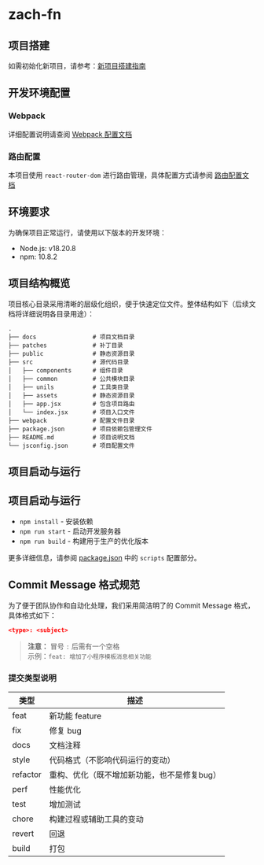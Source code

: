 # zach-fn 

## 项目搭建
如需初始化新项目，请参考：[新项目搭建指南](docs/init.md)

## 开发环境配置
### Webpack
详细配置说明请查阅 [Webpack 配置文档](docs/webpack.md)

### 路由配置
本项目使用 `react-router-dom` 进行路由管理，具体配置方式请参阅 [路由配置文档](docs/router.md)

## 环境要求
为确保项目正常运行，请使用以下版本的开发环境：
- Node.js: v18.20.8
- npm: 10.8.2

## 项目结构概览
项目核心目录采用清晰的层级化组织，便于快速定位文件。整体结构如下（后续文档将详细说明各目录用途）：

```
.
├── docs                # 项目文档目录
├── patches             # 补丁目录
├── public              # 静态资源目录
├── src                 # 源代码目录
│   ├── components      # 组件目录
│   ├── common          # 公共模块目录
│   ├── unils           # 工具类目录
│   ├── assets          # 静态资源目录
│   ├── app.jsx         # 包含项目路由
│   └── index.jsx       # 项目入口文件
├── webpack             # 配置文件目录
├── package.json        # 项目依赖包管理文件
├── README.md           # 项目说明文档
└── jsconfig.json       # 项目配置文件
```

## 项目启动与运行




## 项目启动与运行
- `npm install` - 安装依赖
- `npm run start` - 启动开发服务器
- `npm run build` - 构建用于生产的优化版本

更多详细信息，请参阅 [package.json](package.json) 中的 `scripts` 配置部分。

## Commit Message 格式规范
为了便于团队协作和自动化处理，我们采用简洁明了的 Commit Message 格式，具体格式如下：
```json
<type>: <subject>
```

> **注意：** 冒号 `:` 后需有一个空格  
> 示例：`feat: 增加了小程序模板消息相关功能`

### 提交类型说明
| 类型     | 描述 |
|----------|------|
| feat     | 新功能 feature |
| fix      | 修复 bug |
| docs     | 文档注释 |
| style    | 代码格式（不影响代码运行的变动）|
| refactor | 重构、优化（既不增加新功能，也不是修复bug）|
| perf     | 性能优化 |
| test     | 增加测试 |
| chore    | 构建过程或辅助工具的变动 |
| revert   | 回退 |
| build    | 打包 |
